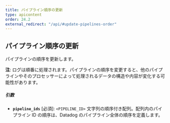 ```yaml
---
title: パイプライン順序の更新
type: apicontent
order: 24.2
external_redirect: "/api/#update-pipelines-order"
---
```


## パイプライン順序の更新

パイプラインの順序を更新します。

**注**: ログは順番に処理されます。パイプラインの順序を変更すると、他のパイプラインやそのプロセッサーによって処理されるデータの構造や内容が変化する可能性があります。

##### 引数

* **`pipeline_ids`** [必須]:
    `<PIPELINE_ID>` 文字列の順序付き配列。配列内のパイプライン ID の順序は、Datadog のパイプライン全体の順序を定義します。
